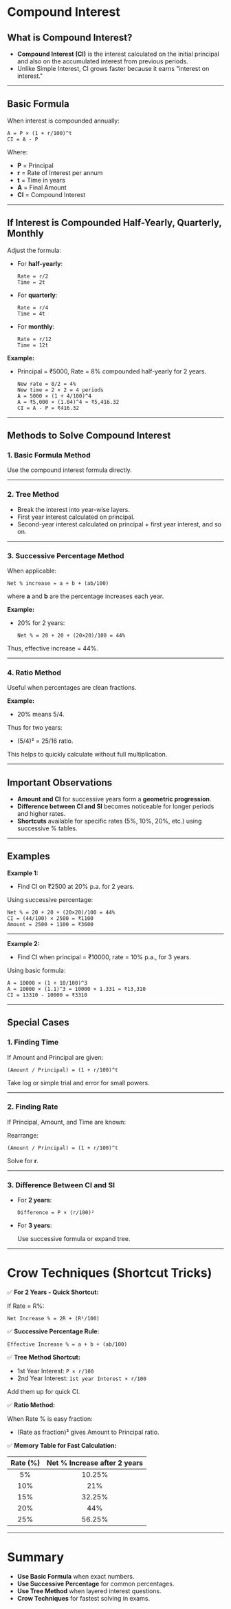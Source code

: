 # Compound Interest

## What is Compound Interest?

- **Compound Interest (CI)** is the interest calculated on the initial principal and also on the accumulated interest from previous periods.
- Unlike Simple Interest, CI grows faster because it earns "interest on interest."

---

## Basic Formula

When interest is compounded annually:

```
A = P × (1 + r/100)^t
CI = A - P
```
Where:
- **P** = Principal
- **r** = Rate of Interest per annum
- **t** = Time in years
- **A** = Final Amount
- **CI** = Compound Interest

---

## If Interest is Compounded Half-Yearly, Quarterly, Monthly

Adjust the formula:

- For **half-yearly**:
  ```
  Rate = r/2
  Time = 2t
  ```

- For **quarterly**:
  ```
  Rate = r/4
  Time = 4t
  ```

- For **monthly**:
  ```
  Rate = r/12
  Time = 12t
  ```

**Example:**
- Principal = ₹5000, Rate = 8% compounded half-yearly for 2 years.

  ```
  New rate = 8/2 = 4%
  New time = 2 × 2 = 4 periods
  A = 5000 × (1 + 4/100)^4
  A = ₹5,000 × (1.04)^4 ≈ ₹5,416.32
  CI = A - P = ₹416.32
  ```

---

## Methods to Solve Compound Interest

### 1. Basic Formula Method

Use the compound interest formula directly.

---

### 2. Tree Method

- Break the interest into year-wise layers.
- First year interest calculated on principal.
- Second-year interest calculated on principal + first year interest, and so on.

---

### 3. Successive Percentage Method

When applicable:

```
Net % increase = a + b + (ab/100)
```
where **a** and **b** are the percentage increases each year.

**Example:**
- 20% for 2 years:

  ```
  Net % = 20 + 20 + (20×20)/100 = 44%
  ```

Thus, effective increase = 44%.

---

### 4. Ratio Method

Useful when percentages are clean fractions.

**Example:**
- 20% means 5/4.

Thus for two years:
- (5/4)² = 25/16 ratio.

This helps to quickly calculate without full multiplication.

---

## Important Observations

- **Amount and CI** for successive years form a **geometric progression**.
- **Difference between CI and SI** becomes noticeable for longer periods and higher rates.
- **Shortcuts** available for specific rates (5%, 10%, 20%, etc.) using successive % tables.

---

## Examples

**Example 1:**
- Find CI on ₹2500 at 20% p.a. for 2 years.

Using successive percentage:

```
Net % = 20 + 20 + (20×20)/100 = 44%
CI = (44/100) × 2500 = ₹1100
Amount = 2500 + 1100 = ₹3600
```

---

**Example 2:**
- Find CI when principal = ₹10000, rate = 10% p.a., for 3 years.

Using basic formula:

```
A = 10000 × (1 + 10/100)^3
A = 10000 × (1.1)^3 = 10000 × 1.331 = ₹13,310
CI = 13310 - 10000 = ₹3310
```

---

## Special Cases

### 1. Finding Time

If Amount and Principal are given:

```
(Amount / Principal) = (1 + r/100)^t
```
Take log or simple trial and error for small powers.

---

### 2. Finding Rate

If Principal, Amount, and Time are known:

Rearrange:
```
(Amount / Principal) = (1 + r/100)^t
```
Solve for **r**.

---

### 3. Difference Between CI and SI

- For **2 years**:

  ```
  Difference = P × (r/100)²
  ```

- For **3 years**:

  Use successive formula or expand tree.

---

# Crow Techniques (Shortcut Tricks)

✅ **For 2 Years - Quick Shortcut:**

If Rate = R%:

```
Net Increase % = 2R + (R²/100)
```

✅ **Successive Percentage Rule:**

```
Effective Increase % = a + b + (ab/100)
```

✅ **Tree Method Shortcut:**

- 1st Year Interest: `P × r/100`
- 2nd Year Interest: `1st year Interest × r/100`

Add them up for quick CI.

✅ **Ratio Method:**

When Rate % is easy fraction:
- (Rate as fraction)² gives Amount to Principal ratio.

✅ **Memory Table for Fast Calculation:**

| Rate (%) | Net % Increase after 2 years |
|:--------:|:----------------------------:|
| 5%       | 10.25%                       |
| 10%      | 21%                          |
| 15%      | 32.25%                       |
| 20%      | 44%                          |
| 25%      | 56.25%                       |

---

# Summary

- **Use Basic Formula** when exact numbers.
- **Use Successive Percentage** for common percentages.
- **Use Tree Method** when layered interest questions.
- **Crow Techniques** for fastest solving in exams.

